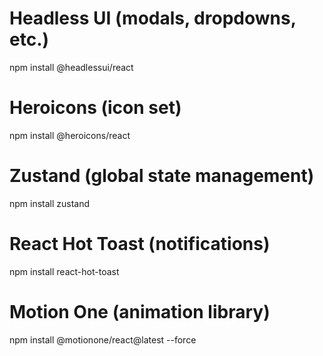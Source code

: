 # Headless UI (modals, dropdowns, etc.)
npm install @headlessui/react

# Heroicons (icon set)
npm install @heroicons/react

# Zustand (global state management)
npm install zustand

# React Hot Toast (notifications)
npm install react-hot-toast

# Motion One (animation library)
npm install @motionone/react@latest --force
